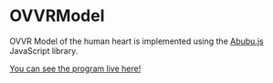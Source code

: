 # OVVRModel

OVVR Model of the human heart is implemented using the [Abubu.js](https://abubujs.org) JavaScript library. 


[You can see the program live here!](https://kaboudian.github.io/OVVRModel/)
